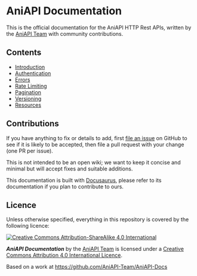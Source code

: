 # AniAPI Documentation

This is the official documentation for the AniAPI HTTP Rest APIs, written by the [AniAPI Team](https://github.com/AniAPI-Team) with community contributions.

## Contents

- [Introduction](docs/intro.mdx)
- [Authentication](docs/authentication.mdx)
- [Errors](docs/errors.mdx)
- [Rate Limiting](docs/rate_limiting.mdx)
- [Pagination](docs/pagination.mdx)
- [Versioning](docs/versioning.mdx)
- [Resources](docs/resources)

## Contributions

If you have anything to fix or details to add, first [file an issue](https://github.com/AniAPI-Team/AniAPI-Docs/issues) on GitHub to see if it is likely to be accepted, then file a pull request with your change (one PR per issue).

This is not intended to be an open wiki; we want to keep it concise and minimal but will accept fixes and suitable additions.

This documentation is built with [Docusaurus](https://docusaurus.io/docs), please refer to its documentation if you plan to contribute to ours.

## Licence

Unless otherwise specified, everything in this repository is covered by the following licence:

[![Creative Commons Attribution-ShareAlike 4.0 International](https://licensebuttons.net/l/by-sa/4.0/88x31.png)](https://creativecommons.org/licenses/by-sa/4.0/)

***AniAPI Documentation*** by the [AniAPI Team](https://github.com/AniAPI-Team) is licensed under a [Creative Commons Attribution 4.0 International Licence](https://creativecommons.org/licenses/by-sa/4.0/).

Based on a work at https://github.com/AniAPI-Team/AniAPI-Docs
